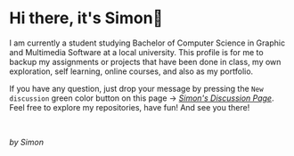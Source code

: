 # Hi there, it's Simon👋

I am currently a student studying Bachelor of Computer Science in Graphic and Multimedia Software at a local university. This profile is for me to backup my assignments or projects that have been done in class, my own exploration, self learning, online courses, and also as my portfolio.

If you have any question, just drop your message by pressing the `New discussion` green color button on this page → *[Simon's Discussion Page](https://github.com/simonnchong/simonnchong/discussions)*. Feel free to explore my repositories, have fun! And see you there!

<br>

_by Simon_
